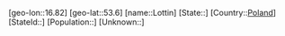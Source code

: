 ﻿---
location: [53.6,16.82]
type: City
tags:
- geo/City


SpocWebEntityId: 32104
isDeleted: false
confidential: public

---
[geo-lon::16.82]
[geo-lat::53.6]
[name::Lottin]
[State::]
[Country::[Poland](geo/Continent/Europe/Poland.md)]
[StateId::]
[Population::]
[Unknown::]

